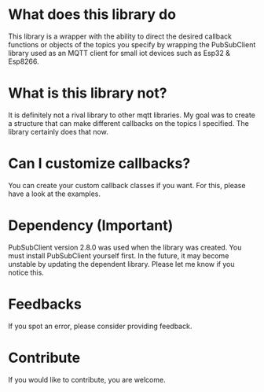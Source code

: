 # What does this library do
This library is a wrapper with the ability to direct the desired callback functions or objects of the topics you specify by wrapping the PubSubClient library used as an MQTT client for small iot devices such as Esp32 & Esp8266.

# What is this library not?
It is definitely not a rival library to other mqtt libraries.
My goal was to create a structure that can make different callbacks on the topics I specified. The library certainly does that now.

# Can I customize callbacks? 
You can create your custom callback classes if you want. For this, please have a look at the examples.

# Dependency (Important)
PubSubClient version 2.8.0 was used when the library was created. You must install PubSubClient yourself first. In the future, it may become unstable by updating the dependent library. Please let me know if you notice this.

# Feedbacks
If you spot an error, please consider providing feedback.

# Contribute
If you would like to contribute, you are welcome.